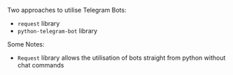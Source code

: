 Two approaches to utilise Telegram Bots:
- <code>request</code> library
- <code>python-telegram-bot</code> library

Some Notes:
- <code>Request</code> library allows the utilisation of bots straight from python without chat commands
